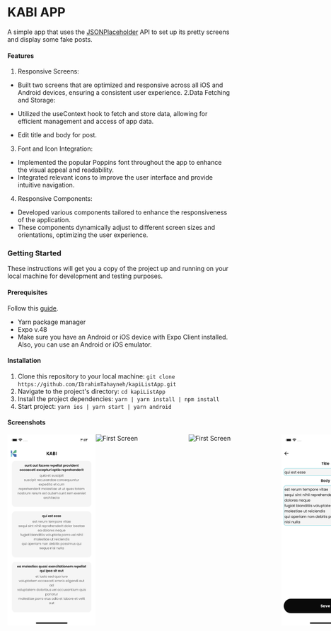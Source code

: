 # KABI APP

A simple app that uses the [JSONPlaceholder](https://jsonplaceholder.typicode.com/posts) API to set up its pretty screens and display some fake posts.

#### Features

1. Responsive Screens:

- Built two screens that are optimized and responsive across all iOS and Android devices, ensuring a consistent user experience.
  2.Data Fetching and Storage:

- Utilized the useContext hook to fetch and store data, allowing for efficient management and access of app data.
- Edit title and body for post.

3. Font and Icon Integration:

- Implemented the popular Poppins font throughout the app to enhance the visual appeal and readability.
- Integrated relevant icons to improve the user interface and provide intuitive navigation.

4. Responsive Components:

- Developed various components tailored to enhance the responsiveness of the application.
- These components dynamically adjust to different screen sizes and orientations, optimizing the user experience.

### Getting Started

These instructions will get you a copy of the project up and running on
your local machine for development and testing purposes.

#### Prerequisites

Follow this [guide](https://reactnative.dev/docs/environment-setup).

- Yarn package manager
- Expo v.48
- Make sure you have an Android or iOS device with Expo Client installed. Also, you can use an Android or iOS emulator.

#### Installation

1. Clone this repository to your local machine:
   `git clone https://github.com/IbrahimTahayneh/kapiListApp.git`
2. Navigate to the project's directory:
   `cd kapiListApp`
3. Install the project dependencies:
   `yarn | yarn install | npm install`
4. Start project:
   `yarn ios | yarn start | yarn android`

#### Screenshots

<div style="display: flex; flex-direction: row;">
 <img src="assets/screenShot_5.png" alt="First Screen" width="210" height="432" />
 <img src="assets/screenShot_1.png" alt="First Screen" width="210" height="432" />
 <img src="assets/screenShot_4.png" alt="First Screen" width="210" height="432" />
 <img src="assets/screenShot_6.png" alt="First Screen" width="210" height="432" />
 <img src="assets/screenShot_2.png" alt="First Screen" width="210" height="432" />
 <img src="assets/screenShot_3.png" alt="First Screen" width="210" height="432" />
</div>
